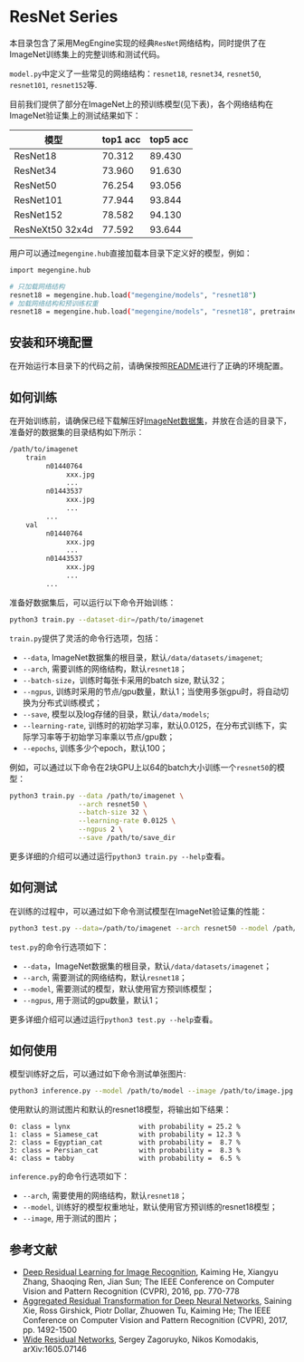 # ResNet Series

本目录包含了采用MegEngine实现的经典`ResNet`网络结构，同时提供了在ImageNet训练集上的完整训练和测试代码。

`model.py`中定义了一些常见的网络结构：`resnet18`, `resnet34`, `resnet50`, `resnet101`, `resnet152`等.

目前我们提供了部分在ImageNet上的预训练模型(见下表)，各个网络结构在ImageNet验证集上的测试结果如下：

| 模型 | top1 acc | top5 acc |
| --- | --- | --- |
| ResNet18 |  70.312  |  89.430  | 
| ResNet34 |  73.960  |  91.630  | 
| ResNet50 | 76.254 | 93.056 | 
| ResNet101 | 77.944 | 93.844 | 
| ResNet152 | 78.582 | 94.130 | 
| ResNeXt50 32x4d | 77.592 | 93.644 | 

用户可以通过`megengine.hub`直接加载本目录下定义好的模型，例如：

```bash
import megengine.hub

# 只加载网络结构
resnet18 = megengine.hub.load("megengine/models", "resnet18")
# 加载网络结构和预训练权重
resnet18 = megengine.hub.load("megengine/models", "resnet18", pretrained=True)
```

## 安装和环境配置

在开始运行本目录下的代码之前，请确保按照[README](../../../../README.md)进行了正确的环境配置。

## 如何训练

在开始训练前，请确保已经下载解压好[ImageNet数据集](http://image-net.org/download)，并放在合适的目录下，准备好的数据集的目录结构如下所示：

```bash
/path/to/imagenet
    train
         n01440764
              xxx.jpg
              ...
         n01443537
              xxx.jpg
              ...
         ...
    val
         n01440764
              xxx.jpg
              ...
         n01443537
              xxx.jpg
              ...
         ...
```

准备好数据集后，可以运行以下命令开始训练：

```bash
python3 train.py --dataset-dir=/path/to/imagenet
```

`train.py`提供了灵活的命令行选项，包括：

- `--data`, ImageNet数据集的根目录，默认`/data/datasets/imagenet`;
- `--arch`, 需要训练的网络结构，默认`resnet18`；
- `--batch-size`，训练时每张卡采用的batch size, 默认32；
- `--ngpus`, 训练时采用的节点/gpu数量，默认1；当使用多张gpu时，将自动切换为分布式训练模式；
- `--save`, 模型以及log存储的目录，默认`/data/models`;
- `--learning-rate`, 训练时的初始学习率，默认0.0125，在分布式训练下，实际学习率等于初始学习率乘以节点/gpu数；
- `--epochs`, 训练多少个epoch，默认100；

例如，可以通过以下命令在2块GPU上以64的batch大小训练一个`resnet50`的模型：

```bash
python3 train.py --data /path/to/imagenet \
                 --arch resnet50 \
                 --batch-size 32 \
                 --learning-rate 0.0125 \
                 --ngpus 2 \
                 --save /path/to/save_dir
```

更多详细的介绍可以通过运行`python3 train.py --help`查看。

## 如何测试

在训练的过程中，可以通过如下命令测试模型在ImageNet验证集的性能：

```bash
python3 test.py --data=/path/to/imagenet --arch resnet50 --model /path/to/model --ngpus 1
```

`test.py`的命令行选项如下：

- `--data`，ImageNet数据集的根目录，默认`/data/datasets/imagenet`；
- `--arch`, 需要测试的网络结构，默认`resnet18`；
- `--model`, 需要测试的模型，默认使用官方预训练模型；
- `--ngpus`, 用于测试的gpu数量，默认1；

更多详细介绍可以通过运行`python3 test.py --help`查看。

## 如何使用

模型训练好之后，可以通过如下命令测试单张图片:

```bash
python3 inference.py --model /path/to/model --image /path/to/image.jpg
```

使用默认的测试图片和默认的resnet18模型，将输出如下结果：
```
0: class = lynx                 with probability = 25.2 %
1: class = Siamese_cat          with probability = 12.3 %
2: class = Egyptian_cat         with probability =  8.7 %
3: class = Persian_cat          with probability =  8.3 %
4: class = tabby                with probability =  6.5 %
```

`inference.py`的命令行选项如下：

- `--arch`, 需要使用的网络结构，默认`resnet18`；
- `--model`, 训练好的模型权重地址，默认使用官方预训练的resnet18模型；
- `--image`, 用于测试的图片；

## 参考文献

- [Deep Residual Learning for Image Recognition](http://openaccess.thecvf.com/content_cvpr_2016/papers/He_Deep_Residual_Learning_CVPR_2016_paper.pdf), Kaiming He, Xiangyu Zhang, Shaoqing Ren, Jian Sun; The IEEE Conference on Computer Vision and Pattern Recognition (CVPR), 2016, pp. 770-778
- [Aggregated Residual Transformation for Deep Neural Networks](http://openaccess.thecvf.com/content_cvpr_2017/papers/Xie_Aggregated_Residual_Transformations_CVPR_2017_paper.pdf), Saining Xie, Ross Girshick, Piotr Dollar, Zhuowen Tu, Kaiming He; The IEEE Conference on Computer Vision and Pattern Recognition (CVPR), 2017, pp. 1492-1500
- [Wide Residual Networks](https://arxiv.org/pdf/1605.07146.pdf), Sergey Zagoruyko, Nikos Komodakis, arXiv:1605.07146
